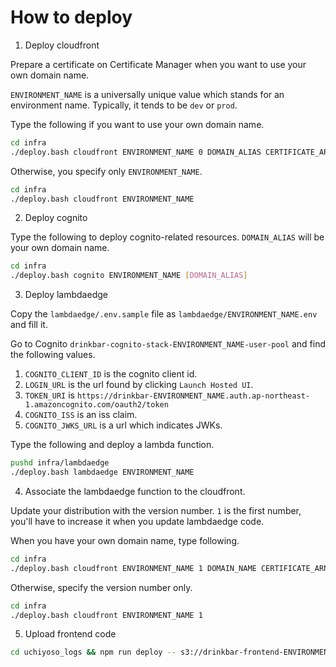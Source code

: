 # How to deploy

1. Deploy cloudfront

Prepare a certificate on Certificate Manager when you want to use your own domain name.

`ENVIRONMENT_NAME` is a universally unique value which stands for an environment name.
Typically, it tends to be `dev` or `prod`.

Type the following if you want to use your own domain name.

```bash
cd infra
./deploy.bash cloudfront ENVIRONMENT_NAME 0 DOMAIN_ALIAS CERTIFICATE_ARN
```

Otherwise, you specify only `ENVIRONMENT_NAME`.

```bash
cd infra
./deploy.bash cloudfront ENVIRONMENT_NAME
```

2. Deploy cognito

Type the following to deploy cognito-related resources.
`DOMAIN_ALIAS` will be your own domain name.

```bash
cd infra
./deploy.bash cognito ENVIRONMENT_NAME [DOMAIN_ALIAS]
```

3. Deploy lambdaedge

Copy the `lambdaedge/.env.sample` file as `lambdaedge/ENVIRONMENT_NAME.env` and fill it.

Go to Cognito `drinkbar-cognito-stack-ENVIRONMENT_NAME-user-pool` and find the following values.

1. `COGNITO_CLIENT_ID` is the cognito client id.
2. `LOGIN_URL` is the url found by clicking `Launch Hosted UI`.
3. `TOKEN_URI` is `https://drinkbar-ENVIRONMENT_NAME.auth.ap-northeast-1.amazoncognito.com/oauth2/token`
4. `COGNITO_ISS` is an iss claim.
5. `COGNITO_JWKS_URL` is a url which indicates JWKs.

Type the following and deploy a lambda function.

```bash
pushd infra/lambdaedge
./deploy.bash lambdaedge ENVIRONMENT_NAME
```

4. Associate the lambdaedge function to the cloudfront.

Update your distribution with the version number.
`1` is the first number, you'll have to increase it when you update lambdaedge code.

When you have your own domain name, type following.

```bash
cd infra
./deploy.bash cloudfront ENVIRONMENT_NAME 1 DOMAIN_NAME CERTIFICATE_ARN
```
Otherwise, specify the version number only.

```bash
cd infra
./deploy.bash cloudfront ENVIRONMENT_NAME 1
```

5. Upload frontend code

```bash
cd uchiyoso_logs && npm run deploy -- s3://drinkbar-frontend-ENVIRONMENT_NAME
```
